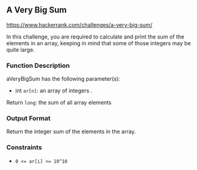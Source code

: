 ## A Very Big Sum

<https://www.hackerrank.com/challenges/a-very-big-sum/>

In this challenge, you are required to calculate and print the sum of the elements in an array, keeping in mind that some of those integers may be quite large.

### Function Description

aVeryBigSum has the following parameter(s):

- int `ar[n]`: an array of integers .

Return
`long`: the sum of all array elements

### Output Format

Return the integer sum of the elements in the array.

### Constraints

- `0 <= ar[i] <= 10^10`
